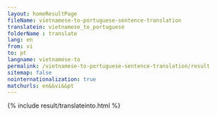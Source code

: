 ```yaml
---
layout: homeResultPage
fileName: vietnamese-to-portuguese-sentence-translation
translatein: vietnamese_to_portuguese
folderName : translate
lang: en
from: vi
to: pt
langname: vietnamese-to
permalink: /vietnamese-to-portuguese-sentence-translation/result
sitemap: false
nointernationalization: true
matchurls: en&&vi&&pt
---
```

{% include result/translateinto.html %}

<script src="/js/result/translation.js" data-foldername="{{page.folderName}}" data-lang="{{page.lang}}"></script>
